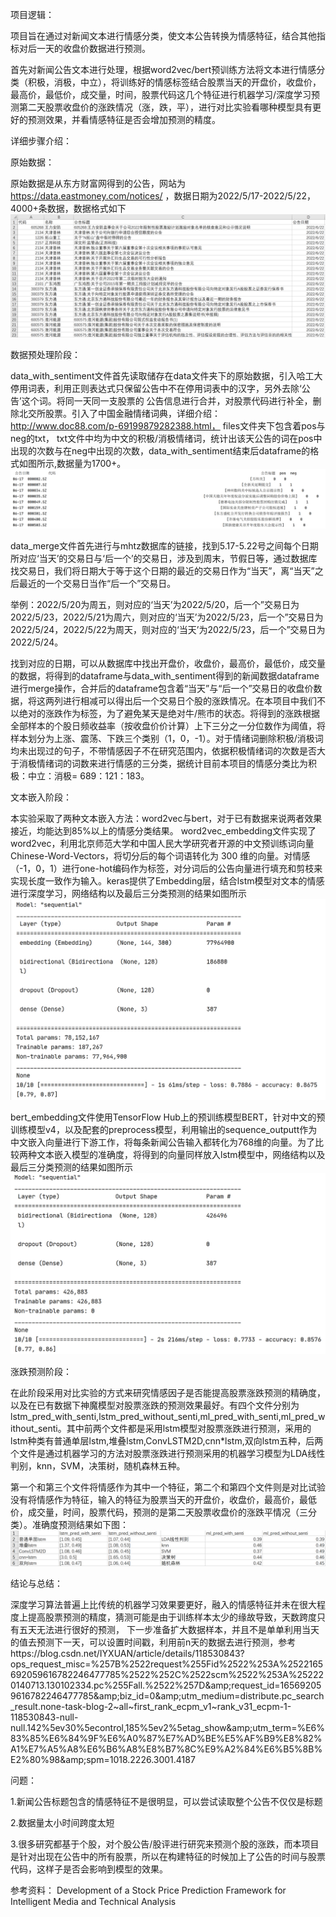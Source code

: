 项目逻辑：

项目旨在通过对新闻文本进行情感分类，使文本公告转换为情感特征，结合其他指标对后一天的收盘价数据进行预测。

首先对新闻公告文本进行处理，根据word2vec/bert预训练方法将文本进行情感分类（积极，消极，中立），将训练好的情感标签结合股票当天的开盘价，收盘价，最高价，最低价，成交量，时间，股票代码这几个特征进行机器学习/深度学习预测第二天股票收盘价的涨跌情况（涨，跌，平），进行对比实验看哪种模型具有更好的预测效果，并看情感特征是否会增加预测的精度。

详细步骤介绍：

原始数据：

原始数据是从东方财富网得到的公告，网站为 https://data.eastmoney.com/notices/ ，数据日期为2022/5/17-2022/5/22，4000+条数据，数据格式如下
![image](https://github.com/hao990813/NLP_project_test/blob/master/60ac92c8e2ebffac176032835055f1d.png)

数据预处理阶段：

data_with_sentiment文件首先读取储存在data文件夹下的原始数据，引入哈工大停用词表，利用正则表达式只保留公告中不在停用词表中的汉字，另外去除‘公告’这个词。将同一天同一支股票的
公告信息进行合并，对股票代码进行补全，删除北交所股票。引入了中国金融情绪词典，详细介绍： http://www.doc88.com/p-69199879282388.html， files文件夹下包含着pos与neg的txt，
txt文件中均为中文的积极/消极情绪词，统计出该天公告的词在pos中出现的次数与在neg中出现的次数，data_with_sentiment结束后dataframe的格式如图所示,数据量为1700+。
![image](https://github.com/hao990813/NLP_project_test/blob/master/5ffcd6642edc78183049133bbb05b0e.png)

data_merge文件首先进行与mhtz数据库的链接，找到5.17-5.22号之间每个日期所对应‘当天’的交易日与‘后一个’的交易日，涉及到周末，节假日等，通过数据库找交易日，我们将日期大于等于这个日期的最近的交易日作为“当天”，离“当天”之后最近的一个交易日当作“后一个”交易日。

举例：2022/5/20为周五，则对应的‘当天’为2022/5/20，后一个”交易日为2022/5/23，2022/5/21为周六，则对应的‘当天’为2022/5/23，后一个”交易日为2022/5/24，2022/5/22为周天，则对应的‘当天’为2022/5/23，后一个”交易日为2022/5/24。

找到对应的日期，可以从数据库中找出开盘价，收盘价，最高价，最低价，成交量的数据，将得到的dataframe与data_with_sentiment得到的新闻数据dataframe进行merge操作，合并后的dataframe包含着“当天”与“后一个”交易日的收盘价数据，将这两列进行相减可以得出后一个交易日个股的涨跌情况。在本项目中我们不以绝对的涨跌作为标签，为了避免某天是绝对牛/熊市的状态。将得到的涨跌根据全部样本的个股日频收益率（按收盘价价计算）上下三分之一分位数作为阈值，将样本划分为上涨、震荡、下跌三个类别（1，0，-1）。对于情绪词删除积极/消极词均未出现过的句子，不带情感因子不在研究范围内，依据积极情绪词的次数是否大于消极情绪词的词数来进行情感的三分类，据统计目前本项目的情感分类比为积极：中立：消极= 689：121：183。

文本嵌入阶段：

本实验采取了两种文本嵌入方法：word2vec与bert，对于已有数据来说两者效果接近，均能达到85%以上的情感分类结果。
word2vec_embedding文件实现了word2vec，利用北京师范大学和中国人民大学研究者开源的中文预训练词向量 Chinese-Word-Vectors，将切分后的每个词语转化为 300 维的向量。对情感（-1，0，1）进行one-hot编码作为标签，对分词后的公告向量进行填充和剪枝来实现长度一致作为输入。keras提供了Embedding层，结合lstm模型对文本的情感进行深度学习，网络结构以及最后三分类预测的结果如图所示
![image](https://github.com/hao990813/NLP_project_test/blob/master/3fff915bab5fe2797278ee4a397ff0a.png)

bert_embedding文件使用TensorFlow Hub上的预训练模型BERT，针对中文的预训练模型v4，以及配套的preprocess模型，利用输出的sequence_outputt作为中文嵌入向量进行下游工作，将每条新闻公告输入都转化为768维的向量。为了比较两种文本嵌入模型的准确度，将得到的向量同样放入lstm模型中，网络结构以及最后三分类预测的结果如图所示
![image](https://github.com/hao990813/NLP_project_test/blob/master/9b5d4b5929f422f6d971177ae56029f.png)

涨跌预测阶段：

在此阶段采用对比实验的方式来研究情感因子是否能提高股票涨跌预测的精确度，以及在已有数据下神魔模型对股票涨跌的预测效果最好。有四个文件分别为lstm_pred_with_senti,lstm_pred_without_senti,ml_pred_with_senti,ml_pred_without_senti。其中前两个文件都是采用lstm模型对股票涨跌进行预测，采用的lstm种类有普通单层lstm,堆叠lstm,ConvLSTM2D,cnn*lstm,双向lstm五种，后两个文件是通过机器学习的方法对股票涨跌进行预测采用的机器学习模型为LDA线性判别，knn，SVM，决策树，随机森林五种。

第一个和第三个文件将情感作为其中一个特征，第二个和第四个文件则是对比试验没有将情感作为特征，输入的特征为股票当天的开盘价，收盘价，最高价，最低价，成交量，时间，股票代码，预测的是第二天股票收盘价的涨跌平情况（三分类）。准确度预测结果如下图：
![image](https://github.com/hao990813/NLP_project_test/blob/master/135a0c87855c60ea21f2bff2107c27a.png)

结论与总结：

深度学习算法普遍上比传统的机器学习效果要更好，融入的情感特征并未在很大程度上提高股票预测的精度，猜测可能是由于训练样本太少的缘故导致，天数跨度只有五天无法进行很好的预测，
下一步准备扩大数据样本，并且不是单单利用当天的值去预测下一天，可以设置时间戳，利用前n天的数据去进行预测，参考https://blog.csdn.net/IYXUAN/article/details/118530843?ops_request_misc=%257B%2522request%255Fid%2522%253A%2522165692059616782246477785%2522%252C%2522scm%2522%253A%252220140713.130102334.pc%255Fall.%2522%257D&amp;amp;request_id=165692059616782246477785&amp;amp;biz_id=0&amp;amp;utm_medium=distribute.pc_search_result.none-task-blog-2~all~first_rank_ecpm_v1~rank_v31_ecpm-1-118530843-null-null.142%5ev30%5econtrol,185%5ev2%5etag_show&amp;amp;utm_term=%E6%83%85%E6%84%9F%E6%A0%87%E7%AD%BE%E5%AF%B9%E8%82%A1%E7%A5%A8%E6%B6%A8%E8%B7%8C%E9%A2%84%E6%B5%8B%E2%80%98&amp;amp;spm=1018.2226.3001.4187


问题：

1.新闻公告标题包含的情感特征不是很明显，可以尝试读取整个公告不仅仅是标题

2.数据量太小时间跨度太短

3.很多研究都基于个股，对个股公告/股评进行研究来预测个股的涨跌，而本项目是针对出现在公告中的所有股票，所以在构建特征的时候加上了公告的时间与股票代码，这样子是否会影响到模型的效果。

参考资料：
Development of a Stock Price Prediction Framework for
Intelligent Media and Technical Analysis

















